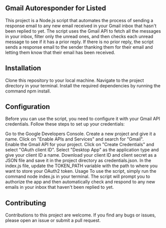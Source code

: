 <h2><b>Gmail Autoresponder for Listed</b></h2>
This project is a Node.js script that automates the process of sending a response email to any new email received in your Gmail inbox that hasn't been replied to yet. The script uses the Gmail API to fetch all the messages in your inbox, filter only the unread ones, and then checks each unread message to see if it has a prior reply. If there is no prior reply, the script sends a response email to the sender thanking them for their email and letting them know that their email has been received.

<h2><b>Installation</b></h2>
Clone this repository to your local machine.
Navigate to the project directory in your terminal.
Install the required dependencies by running the command npm install.

<h2><b>Configuration</b></h2>

Before you can use the script, you need to configure it with your Gmail API credentials. Follow these steps to set up your credentials:

Go to the Google Developers Console.
Create a new project and give it a name.
Click on "Enable APIs and Services" and search for "Gmail".                                                                                                     
Enable the Gmail API for your project.
Click on "Create Credentials" and select "OAuth client ID".
Select "Desktop App" as the application type and give your client ID a name.
Download your client ID and client secret as a JSON file and save it in the project directory as credentials.json.
In the index.js file, update the TOKEN_PATH variable with the path to where you want to store your OAuth2 token.
Usage
To use the script, simply run the command node index.js in your terminal. The script will prompt you to authorize the app and then automatically check and respond to any new emails in your inbox that haven't been replied to yet.

<h2><b>Contributing</b></h2>
Contributions to this project are welcome. If you find any bugs or issues, please open an issue or submit a pull request.
